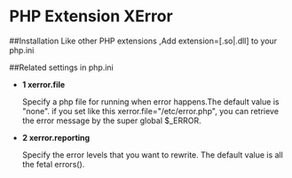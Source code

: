 PHP Extension XError
======

##Installation
Like other PHP extensions ,Add extension=[.so|.dll] to your php.ini


##Related settings in php.ini

- **1 xerror.file**

   Specify a php file for running when error happens.The default value is "none".
if you set like this xerror.file="/etc/error.php", you can retrieve  the error message by the super global $_ERROR.


- **2 xerror.reporting**

  Specify the error levels that you want to rewrite. The default value is all the fetal errors().




